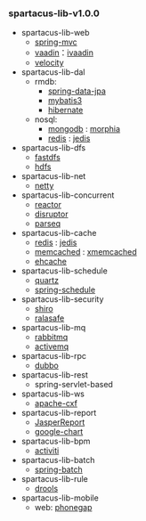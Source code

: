 ### spartacus-lib-v1.0.0

* spartacus-lib-web
	* [spring-mvc](http://www.springsource.org/spring-framework)
	* [vaadin](https://vaadin.com/home)：[ivaadin](https://ivaadin.com/home)
	* [velocity](https://velocity.apache.org/)
* spartacus-lib-dal
	* rmdb:
		* [spring-data-jpa](http://www.springsource.org/spring-data)
		* [mybatis3](http://mybatis.github.io/mybatis-3/zh/index.html)
		* [hibernate](http://www.hibernate.org/)
	* nosql:
		* [mongodb](http://www.mongodb.org/) : [morphia](https://github.com/mongodb/morphia)
		* [redis](http://www.redis.io/) : [jedis](https://github.com/xetorthio/jedis)
* spartacus-lib-dfs
	* [fastdfs](https://code.google.com/p/fastdfs/)
	* [hdfs](https://hadoop.apache.org)
* spartacus-lib-net
	* [netty](http://netty.io/)
* spartacus-lib-concurrent
	* [reactor](https://github.com/reactor/reactor)
	* [disruptor](https://github.com/LMAX-Exchange/disruptor)
	* [parseq](https://github.com/linkedin/parseq)
* spartacus-lib-cache
	* [redis](http://www.redis.io/) : [jedis](https://github.com/xetorthio/jedis)
	* [memcached](http://memcached.org/) : [xmemcached](https://github.com/killme2008/xmemcached)
	* [ehcache](http://ehcache.org/)
* spartacus-lib-schedule
	* [quartz](http://www.quartz-scheduler.org/)
	* [spring-schedule](http://www.springsource.org/spring-framework)
* spartacus-lib-security
	* [shiro](https://shiro.apache.org/)
	* [ralasafe](http://www.ralasafe.cn/)
* spartacus-lib-mq
	* [rabbitmq](http://www.rabbitmq.com/)
	* [activemq](https://activemq.apache.org/)
* spartacus-lib-rpc
	* [dubbo](http://code.alibabatech.com/wiki/display/dubbo/Home-zh)
* spartacus-lib-rest
	* spring-servlet-based
* spartacus-lib-ws
	* [apache-cxf](https://cxf.apache.org/)
* spartacus-lib-report
	* [JasperReport](http://www.jaspersoft.com/)
	* [google-chart](http://code.google.com/apis/chart)
* spartacus-lib-bpm
	* [activiti](http://www.activiti.org/)
* spartacus-lib-batch
	* [spring-batch](http://www.springsource.org/spring-batch)
* spartacus-lib-rule
	* [drools](https://www.jboss.org/drools/)
* spartacus-lib-mobile
	* web: [phonegap](http://phonegap.com/)
	